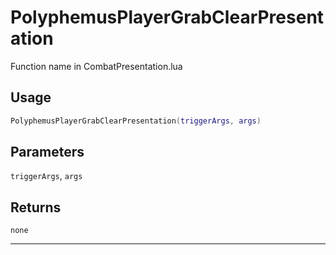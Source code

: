 # PolyphemusPlayerGrabClearPresentation
Function name in CombatPresentation.lua
## Usage
```lua
PolyphemusPlayerGrabClearPresentation(triggerArgs, args)
```
## Parameters
`triggerArgs`, `args`
## Returns
`none`

---